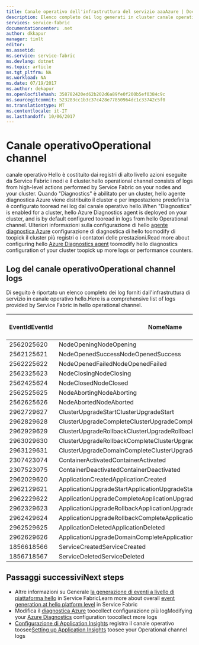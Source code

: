 ```yaml
---
title: Canale operativo dell'infrastruttura del servizio aaaAzure | Documenti Microsoft
description: Elenco completo dei log generati in cluster canale operative di Azure Service Fabric hello.
services: service-fabric
documentationcenter: .net
author: dkkapur
manager: timlt
editor: 
ms.assetid: 
ms.service: service-fabric
ms.devlang: dotnet
ms.topic: article
ms.tgt_pltfrm: NA
ms.workload: NA
ms.date: 07/19/2017
ms.author: dekapur
ms.openlocfilehash: 358782420ed62b202d6a89fe0f200b5ef0384c9c
ms.sourcegitcommit: 523283cc1b3c37c428e77850964dc1c33742c5f0
ms.translationtype: MT
ms.contentlocale: it-IT
ms.lasthandoff: 10/06/2017
---
```

# <a name="operational-channel"></a><span data-ttu-id="96b3e-103">Canale operativo</span><span class="sxs-lookup"><span data-stu-id="96b3e-103">Operational channel</span></span> 

<span data-ttu-id="96b3e-104">canale operativo Hello è costituito dai registri di alto livello azioni eseguite da Service Fabric i nodi e il cluster.</span><span class="sxs-lookup"><span data-stu-id="96b3e-104">hello operational channel consists of logs from high-level actions performed by Service Fabric on your nodes and your cluster.</span></span> <span data-ttu-id="96b3e-105">Quando "Diagnostics" è abilitato per un cluster, hello agente diagnostica Azure viene distribuito il cluster e per impostazione predefinita è configurato tooread nei log dal canale operativo hello.</span><span class="sxs-lookup"><span data-stu-id="96b3e-105">When "Diagnostics" is enabled for a cluster, hello Azure Diagnostics agent is deployed on your cluster, and is by default configured tooread in logs from hello Operational channel.</span></span> <span data-ttu-id="96b3e-106">Ulteriori informazioni sulla configurazione di hello [agente diagnostica Azure](service-fabric-diagnostics-event-aggregation-wad.md) configurazione di diagnostica di hello toomodify di toopick il cluster più registri o i contatori delle prestazioni.</span><span class="sxs-lookup"><span data-stu-id="96b3e-106">Read more about configuring hello [Azure Diagnostics agent](service-fabric-diagnostics-event-aggregation-wad.md) toomodify hello diagnostics configuration of your cluster toopick up more logs or performance counters.</span></span> 

## <a name="operational-channel-logs"></a><span data-ttu-id="96b3e-107">Log del canale operativo</span><span class="sxs-lookup"><span data-stu-id="96b3e-107">Operational channel logs</span></span> 

<span data-ttu-id="96b3e-108">Di seguito è riportato un elenco completo dei log forniti dall'infrastruttura di servizio in canale operativo hello.</span><span class="sxs-lookup"><span data-stu-id="96b3e-108">Here is a comprehensive list of logs provided by Service Fabric in hello operational channel.</span></span> 

| <span data-ttu-id="96b3e-109">EventId</span><span class="sxs-lookup"><span data-stu-id="96b3e-109">EventId</span></span> | <span data-ttu-id="96b3e-110">Nome</span><span class="sxs-lookup"><span data-stu-id="96b3e-110">Name</span></span> | <span data-ttu-id="96b3e-111">Origine (attività)</span><span class="sxs-lookup"><span data-stu-id="96b3e-111">Source (Task)</span></span> | <span data-ttu-id="96b3e-112">Level</span><span class="sxs-lookup"><span data-stu-id="96b3e-112">Level</span></span> |
| --- | --- | --- | --- |
| <span data-ttu-id="96b3e-113">25620</span><span class="sxs-lookup"><span data-stu-id="96b3e-113">25620</span></span> | <span data-ttu-id="96b3e-114">NodeOpening</span><span class="sxs-lookup"><span data-stu-id="96b3e-114">NodeOpening</span></span> | <span data-ttu-id="96b3e-115">FabricNode</span><span class="sxs-lookup"><span data-stu-id="96b3e-115">FabricNode</span></span> | <span data-ttu-id="96b3e-116">Informazioni</span><span class="sxs-lookup"><span data-stu-id="96b3e-116">Informational</span></span> |
| <span data-ttu-id="96b3e-117">25621</span><span class="sxs-lookup"><span data-stu-id="96b3e-117">25621</span></span> | <span data-ttu-id="96b3e-118">NodeOpenedSuccess</span><span class="sxs-lookup"><span data-stu-id="96b3e-118">NodeOpenedSuccess</span></span> | <span data-ttu-id="96b3e-119">FabricNode</span><span class="sxs-lookup"><span data-stu-id="96b3e-119">FabricNode</span></span> | <span data-ttu-id="96b3e-120">Informazioni</span><span class="sxs-lookup"><span data-stu-id="96b3e-120">Informational</span></span> |
| <span data-ttu-id="96b3e-121">25622</span><span class="sxs-lookup"><span data-stu-id="96b3e-121">25622</span></span> | <span data-ttu-id="96b3e-122">NodeOpenedFailed</span><span class="sxs-lookup"><span data-stu-id="96b3e-122">NodeOpenedFailed</span></span> | <span data-ttu-id="96b3e-123">FabricNode</span><span class="sxs-lookup"><span data-stu-id="96b3e-123">FabricNode</span></span> | <span data-ttu-id="96b3e-124">Informazioni</span><span class="sxs-lookup"><span data-stu-id="96b3e-124">Informational</span></span> |
| <span data-ttu-id="96b3e-125">25623</span><span class="sxs-lookup"><span data-stu-id="96b3e-125">25623</span></span> | <span data-ttu-id="96b3e-126">NodeClosing</span><span class="sxs-lookup"><span data-stu-id="96b3e-126">NodeClosing</span></span> | <span data-ttu-id="96b3e-127">FabricNode</span><span class="sxs-lookup"><span data-stu-id="96b3e-127">FabricNode</span></span> | <span data-ttu-id="96b3e-128">Informazioni</span><span class="sxs-lookup"><span data-stu-id="96b3e-128">Informational</span></span> |
| <span data-ttu-id="96b3e-129">25624</span><span class="sxs-lookup"><span data-stu-id="96b3e-129">25624</span></span> | <span data-ttu-id="96b3e-130">NodeClosed</span><span class="sxs-lookup"><span data-stu-id="96b3e-130">NodeClosed</span></span> | <span data-ttu-id="96b3e-131">FabricNode</span><span class="sxs-lookup"><span data-stu-id="96b3e-131">FabricNode</span></span> | <span data-ttu-id="96b3e-132">Informazioni</span><span class="sxs-lookup"><span data-stu-id="96b3e-132">Informational</span></span> |
| <span data-ttu-id="96b3e-133">25625</span><span class="sxs-lookup"><span data-stu-id="96b3e-133">25625</span></span> | <span data-ttu-id="96b3e-134">NodeAborting</span><span class="sxs-lookup"><span data-stu-id="96b3e-134">NodeAborting</span></span> | <span data-ttu-id="96b3e-135">FabricNode</span><span class="sxs-lookup"><span data-stu-id="96b3e-135">FabricNode</span></span> | <span data-ttu-id="96b3e-136">Informazioni</span><span class="sxs-lookup"><span data-stu-id="96b3e-136">Informational</span></span> |
| <span data-ttu-id="96b3e-137">25626</span><span class="sxs-lookup"><span data-stu-id="96b3e-137">25626</span></span> | <span data-ttu-id="96b3e-138">NodeAborted</span><span class="sxs-lookup"><span data-stu-id="96b3e-138">NodeAborted</span></span> | <span data-ttu-id="96b3e-139">FabricNode</span><span class="sxs-lookup"><span data-stu-id="96b3e-139">FabricNode</span></span> | <span data-ttu-id="96b3e-140">Informazioni</span><span class="sxs-lookup"><span data-stu-id="96b3e-140">Informational</span></span> |
| <span data-ttu-id="96b3e-141">29627</span><span class="sxs-lookup"><span data-stu-id="96b3e-141">29627</span></span> | <span data-ttu-id="96b3e-142">ClusterUpgradeStart</span><span class="sxs-lookup"><span data-stu-id="96b3e-142">ClusterUpgradeStart</span></span> | <span data-ttu-id="96b3e-143">CM</span><span class="sxs-lookup"><span data-stu-id="96b3e-143">CM</span></span> | <span data-ttu-id="96b3e-144">Informazioni</span><span class="sxs-lookup"><span data-stu-id="96b3e-144">Informational</span></span> |
| <span data-ttu-id="96b3e-145">29628</span><span class="sxs-lookup"><span data-stu-id="96b3e-145">29628</span></span> | <span data-ttu-id="96b3e-146">ClusterUpgradeComplete</span><span class="sxs-lookup"><span data-stu-id="96b3e-146">ClusterUpgradeComplete</span></span> | <span data-ttu-id="96b3e-147">CM</span><span class="sxs-lookup"><span data-stu-id="96b3e-147">CM</span></span> | <span data-ttu-id="96b3e-148">Informazioni</span><span class="sxs-lookup"><span data-stu-id="96b3e-148">Informational</span></span> |
| <span data-ttu-id="96b3e-149">29629</span><span class="sxs-lookup"><span data-stu-id="96b3e-149">29629</span></span> | <span data-ttu-id="96b3e-150">ClusterUpgradeRollback</span><span class="sxs-lookup"><span data-stu-id="96b3e-150">ClusterUpgradeRollback</span></span> | <span data-ttu-id="96b3e-151">CM</span><span class="sxs-lookup"><span data-stu-id="96b3e-151">CM</span></span> | <span data-ttu-id="96b3e-152">Informazioni</span><span class="sxs-lookup"><span data-stu-id="96b3e-152">Informational</span></span> |
| <span data-ttu-id="96b3e-153">29630</span><span class="sxs-lookup"><span data-stu-id="96b3e-153">29630</span></span> | <span data-ttu-id="96b3e-154">ClusterUpgradeRollbackComplete</span><span class="sxs-lookup"><span data-stu-id="96b3e-154">ClusterUpgradeRollbackComplete</span></span> | <span data-ttu-id="96b3e-155">CM</span><span class="sxs-lookup"><span data-stu-id="96b3e-155">CM</span></span> | <span data-ttu-id="96b3e-156">Informazioni</span><span class="sxs-lookup"><span data-stu-id="96b3e-156">Informational</span></span> |
| <span data-ttu-id="96b3e-157">29631</span><span class="sxs-lookup"><span data-stu-id="96b3e-157">29631</span></span> | <span data-ttu-id="96b3e-158">ClusterUpgradeDomainComplete</span><span class="sxs-lookup"><span data-stu-id="96b3e-158">ClusterUpgradeDomainComplete</span></span> | <span data-ttu-id="96b3e-159">CM</span><span class="sxs-lookup"><span data-stu-id="96b3e-159">CM</span></span> | <span data-ttu-id="96b3e-160">Informazioni</span><span class="sxs-lookup"><span data-stu-id="96b3e-160">Informational</span></span> |
| <span data-ttu-id="96b3e-161">23074</span><span class="sxs-lookup"><span data-stu-id="96b3e-161">23074</span></span> | <span data-ttu-id="96b3e-162">ContainerActivated</span><span class="sxs-lookup"><span data-stu-id="96b3e-162">ContainerActivated</span></span> | <span data-ttu-id="96b3e-163">Hosting</span><span class="sxs-lookup"><span data-stu-id="96b3e-163">Hosting</span></span> | <span data-ttu-id="96b3e-164">Informazioni</span><span class="sxs-lookup"><span data-stu-id="96b3e-164">Informational</span></span> |
| <span data-ttu-id="96b3e-165">23075</span><span class="sxs-lookup"><span data-stu-id="96b3e-165">23075</span></span> | <span data-ttu-id="96b3e-166">ContainerDeactivated</span><span class="sxs-lookup"><span data-stu-id="96b3e-166">ContainerDeactivated</span></span> | <span data-ttu-id="96b3e-167">Hosting</span><span class="sxs-lookup"><span data-stu-id="96b3e-167">Hosting</span></span> | <span data-ttu-id="96b3e-168">Informazioni</span><span class="sxs-lookup"><span data-stu-id="96b3e-168">Informational</span></span> |
| <span data-ttu-id="96b3e-169">29620</span><span class="sxs-lookup"><span data-stu-id="96b3e-169">29620</span></span> | <span data-ttu-id="96b3e-170">ApplicationCreated</span><span class="sxs-lookup"><span data-stu-id="96b3e-170">ApplicationCreated</span></span> | <span data-ttu-id="96b3e-171">CM</span><span class="sxs-lookup"><span data-stu-id="96b3e-171">CM</span></span> | <span data-ttu-id="96b3e-172">Informazioni</span><span class="sxs-lookup"><span data-stu-id="96b3e-172">Informational</span></span> |
| <span data-ttu-id="96b3e-173">29621</span><span class="sxs-lookup"><span data-stu-id="96b3e-173">29621</span></span> | <span data-ttu-id="96b3e-174">ApplicationUpgradeStart</span><span class="sxs-lookup"><span data-stu-id="96b3e-174">ApplicationUpgradeStart</span></span> | <span data-ttu-id="96b3e-175">CM</span><span class="sxs-lookup"><span data-stu-id="96b3e-175">CM</span></span> | <span data-ttu-id="96b3e-176">Informazioni</span><span class="sxs-lookup"><span data-stu-id="96b3e-176">Informational</span></span> |
| <span data-ttu-id="96b3e-177">29622</span><span class="sxs-lookup"><span data-stu-id="96b3e-177">29622</span></span> | <span data-ttu-id="96b3e-178">ApplicationUpgradeComplete</span><span class="sxs-lookup"><span data-stu-id="96b3e-178">ApplicationUpgradeComplete</span></span> | <span data-ttu-id="96b3e-179">CM</span><span class="sxs-lookup"><span data-stu-id="96b3e-179">CM</span></span> | <span data-ttu-id="96b3e-180">Informazioni</span><span class="sxs-lookup"><span data-stu-id="96b3e-180">Informational</span></span> |
| <span data-ttu-id="96b3e-181">29623</span><span class="sxs-lookup"><span data-stu-id="96b3e-181">29623</span></span> | <span data-ttu-id="96b3e-182">ApplicationUpgradeRollback</span><span class="sxs-lookup"><span data-stu-id="96b3e-182">ApplicationUpgradeRollback</span></span> | <span data-ttu-id="96b3e-183">CM</span><span class="sxs-lookup"><span data-stu-id="96b3e-183">CM</span></span> | <span data-ttu-id="96b3e-184">Informazioni</span><span class="sxs-lookup"><span data-stu-id="96b3e-184">Informational</span></span> |
| <span data-ttu-id="96b3e-185">29624</span><span class="sxs-lookup"><span data-stu-id="96b3e-185">29624</span></span> | <span data-ttu-id="96b3e-186">ApplicationUpgradeRollbackComplete</span><span class="sxs-lookup"><span data-stu-id="96b3e-186">ApplicationUpgradeRollbackComplete</span></span> | <span data-ttu-id="96b3e-187">CM</span><span class="sxs-lookup"><span data-stu-id="96b3e-187">CM</span></span> | <span data-ttu-id="96b3e-188">Informazioni</span><span class="sxs-lookup"><span data-stu-id="96b3e-188">Informational</span></span> |
| <span data-ttu-id="96b3e-189">29625</span><span class="sxs-lookup"><span data-stu-id="96b3e-189">29625</span></span> | <span data-ttu-id="96b3e-190">ApplicationDeleted</span><span class="sxs-lookup"><span data-stu-id="96b3e-190">ApplicationDeleted</span></span> | <span data-ttu-id="96b3e-191">CM</span><span class="sxs-lookup"><span data-stu-id="96b3e-191">CM</span></span> | <span data-ttu-id="96b3e-192">Informazioni</span><span class="sxs-lookup"><span data-stu-id="96b3e-192">Informational</span></span> |
| <span data-ttu-id="96b3e-193">29626</span><span class="sxs-lookup"><span data-stu-id="96b3e-193">29626</span></span> | <span data-ttu-id="96b3e-194">ApplicationUpgradeDomainComplete</span><span class="sxs-lookup"><span data-stu-id="96b3e-194">ApplicationUpgradeDomainComplete</span></span> | <span data-ttu-id="96b3e-195">CM</span><span class="sxs-lookup"><span data-stu-id="96b3e-195">CM</span></span> | <span data-ttu-id="96b3e-196">Informazioni</span><span class="sxs-lookup"><span data-stu-id="96b3e-196">Informational</span></span> |
| <span data-ttu-id="96b3e-197">18566</span><span class="sxs-lookup"><span data-stu-id="96b3e-197">18566</span></span> | <span data-ttu-id="96b3e-198">ServiceCreated</span><span class="sxs-lookup"><span data-stu-id="96b3e-198">ServiceCreated</span></span> | <span data-ttu-id="96b3e-199">FM</span><span class="sxs-lookup"><span data-stu-id="96b3e-199">FM</span></span> | <span data-ttu-id="96b3e-200">Informazioni</span><span class="sxs-lookup"><span data-stu-id="96b3e-200">Informational</span></span> |
| <span data-ttu-id="96b3e-201">18567</span><span class="sxs-lookup"><span data-stu-id="96b3e-201">18567</span></span> | <span data-ttu-id="96b3e-202">ServiceDeleted</span><span class="sxs-lookup"><span data-stu-id="96b3e-202">ServiceDeleted</span></span> | <span data-ttu-id="96b3e-203">FM</span><span class="sxs-lookup"><span data-stu-id="96b3e-203">FM</span></span> | <span data-ttu-id="96b3e-204">Informazioni</span><span class="sxs-lookup"><span data-stu-id="96b3e-204">Informational</span></span> |

## <a name="next-steps"></a><span data-ttu-id="96b3e-205">Passaggi successivi</span><span class="sxs-lookup"><span data-stu-id="96b3e-205">Next steps</span></span>

* <span data-ttu-id="96b3e-206">Altre informazioni su Generale [la generazione di eventi a livello di piattaforma hello](service-fabric-diagnostics-event-generation-infra.md) in Service Fabric</span><span class="sxs-lookup"><span data-stu-id="96b3e-206">Learn more about overall [event generation at hello platform level](service-fabric-diagnostics-event-generation-infra.md) in Service Fabric</span></span>
* <span data-ttu-id="96b3e-207">Modifica il [diagnostica Azure](service-fabric-diagnostics-event-aggregation-wad.md) toocollect configurazione più log</span><span class="sxs-lookup"><span data-stu-id="96b3e-207">Modifying your [Azure Diagnostics](service-fabric-diagnostics-event-aggregation-wad.md) configuration toocollect more logs</span></span>
* <span data-ttu-id="96b3e-208">[Configurazione di Application Insights](service-fabric-diagnostics-event-analysis-appinsights.md) registra il canale operativo toosee</span><span class="sxs-lookup"><span data-stu-id="96b3e-208">[Setting up Application Insights](service-fabric-diagnostics-event-analysis-appinsights.md) toosee your Operational channel logs</span></span>
